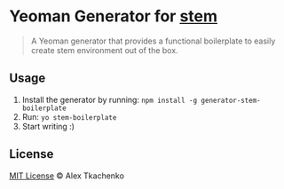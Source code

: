 # Yeoman Generator for [stem](https://github.com/preusx/stem)

> A Yeoman generator that provides a functional boilerplate to easily create stem environment out of the box.

## Usage

1. Install the generator by running: `npm install -g generator-stem-boilerplate`
2. Run: `yo stem-boilerplate`
3. Start writing :)

## License

[MIT License](http://choosealicense.com/licenses/mit/) © Alex Tkachenko
